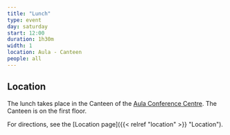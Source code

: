 ```yaml
---
title: "Lunch"
type: event
day: saturday
start: 12:00
duration: 1h30m
width: 1
location: Aula - Canteen
people: all
---
```


## Location
The lunch takes place in the Canteen of the [Aula Conference Centre](https://iamap.tudelft.nl/en/poi/aula-conference-center/).
The Canteen is on the first floor.

For directions, see the [Location page]({{< relref "location" >}} "Location").